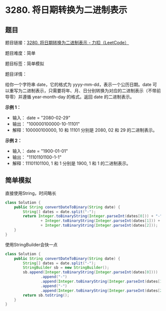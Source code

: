 # 3280. 将日期转换为二进制表示

## 题目

题目链接：[3280. 将日期转换为二进制表示 - 力扣（LeetCode）](https://leetcode.cn/problems/convert-date-to-binary/description/)

题目难度：简单

题目标签：简单模拟

题目详情：

给你一个字符串 date，它的格式为 yyyy-mm-dd，表示一个公历日期。date 可以重写为二进制表示，只需要将年、月、日分别转换为对应的二进制表示（不带前导零）并遵循 year-month-day 的格式。返回 date 的二进制表示。

**示例 1：**

- 输入： date = "2080-02-29"
- 输出： "100000100000-10-11101"
- 解释：100000100000, 10 和 11101 分别是 2080, 02 和 29 的二进制表示。

**示例 2：**

- 输入： date = "1900-01-01"
- 输出： "11101101100-1-1"
- 解释：11101101100, 1 和 1 分别是 1900, 1 和 1 的二进制表示。



## 简单模拟

直接使用String，时间略长

```java
class Solution {
    public String convertDateToBinary(String date) {
        String[] dates = date.split("-");
        return Integer.toBinaryString(Integer.parseInt(dates[0])) + "-"
                + Integer.toBinaryString(Integer.parseInt(dates[1])) + "-"
                + Integer.toBinaryString(Integer.parseInt(dates[2]));
    }
}
```



使用StringBuilder会快一点

```java
class Solution {
    public String convertDateToBinary(String date) {
        String[] dates = date.split("-");
        StringBuilder sb = new StringBuilder();
        sb.append(Integer.toBinaryString(Integer.parseInt(dates[0])))
                .append("-")
                .append(Integer.toBinaryString(Integer.parseInt(dates[1])))
                .append("-")
                .append(Integer.toBinaryString(Integer.parseInt(dates[2])));
        return sb.toString();
    }
}
```

